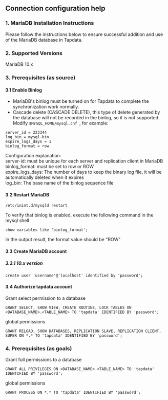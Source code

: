 ## **Connection configuration help**

### **1. MariaDB Installation Instructions**

Please follow the instructions below to ensure successful addition and use of the MariaDB database in Tapdata.

### **2. Supported Versions**
MariaDB 10.x

### **3. Prerequisites (as source)**
#### **3.1 Enable Binlog**
- MariaDB's binlog must be turned on for Tapdata to complete the synchronization work normally.
- Cascade delete (CASCADE DELETE), this type of delete generated by the database will not be recorded in the binlog, so it is not supported.
  Modify `$MYSQL_HOME/mysql.cnf `, for example:
````
server_id = 223344
log_bin = mysql-bin
expire_logs_days = 1
binlog_format = row
````
Configuration explanation: <br>
server-id: must be unique for each server and replication client in MariaDB<br>
binlog_format: must be set to row or ROW<br>
expire_logs_days: The number of days to keep the binary log file, it will be automatically deleted when it expires<br>
log_bin: The base name of the binlog sequence file<br>

#### **3.2 Restart MariaDB**

````
/etc/inint.d/mysqld restart
````
To verify that binlog is enabled, execute the following command in the mysql shell
````
show variables like 'binlog_format';
````
In the output result, the format value should be "ROW"

#### **3.3 Create MariaDB account**
##### **3.3.1 10.x version**
````
create user 'username'@'localhost' identified by 'password';
````

#### **3.4 Authorize tapdata account**
Grant select permission to a database
````
GRANT SELECT, SHOW VIEW, CREATE ROUTINE, LOCK TABLES ON <DATABASE_NAME>.<TABLE_NAME> TO 'tapdata' IDENTIFIED BY 'password';
````
global permissions
````
GRANT RELOAD, SHOW DATABASES, REPLICATION SLAVE, REPLICATION CLIENT, SUPER ON *.* TO 'tapdata' IDENTIFIED BY 'password';
````
### **4. Prerequisites (as goals)**
Grant full permissions to a database
````
GRANT ALL PRIVILEGES ON <DATABASE_NAME>.<TABLE_NAME> TO 'tapdata' IDENTIFIED BY 'password';
````
global permissions
````
GRANT PROCESS ON *.* TO 'tapdata' IDENTIFIED BY 'password';
````
